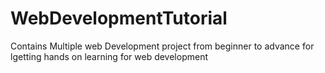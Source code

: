 # WebDevelopmentTutorial
Contains Multiple web Development project from beginner to advance for lgetting hands on learning for web development

